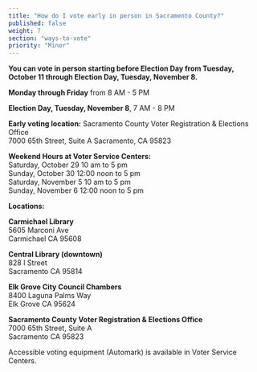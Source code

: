 ```yaml
---
title: "How do I vote early in person in Sacramento County?"
published: false
weight: 7
section: "ways-to-vote"
priority: "Minor"
---
```


**You can vote in person starting before Election Day from Tuesday, October 11 through Election Day, Tuesday, November 8.**  

**Monday through Friday** from 8 AM - 5 PM  

**Election Day, Tuesday, November 8**, 7 AM - 8 PM  

**Early voting location:** Sacramento County Voter Registration & Elections Office  
7000 65th Street, Suite A Sacramento, CA 95823  

**Weekend Hours at Voter Service Centers:**  
  Saturday, October 29 	10 am to 5 pm  
  Sunday, October 30		12:00 noon to 5 pm  
  Saturday, November 5		10 am to 5 pm  
  Sunday, November 6		12:00 noon to 5 pm  

**Locations:**  

**Carmichael Library**  
5605 Marconi Ave  
Carmichael CA 95608  

**Central Library (downtown)**  
828 I Street  
Sacramento CA 95814  

**Elk Grove City Council Chambers**  
8400 Laguna Palms Way  
Elk Grove CA  95624  

**Sacramento County Voter Registration & Elections Office**  
7000 65th Street, Suite A  
Sacramento CA  95823  

Accessible voting equipment (Automark) is available in Voter Service Centers.  
